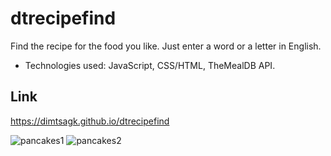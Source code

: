 # dtrecipefind
Find the recipe for the food you like. Just enter a word or a letter in English.
- Technologies used: JavaScript, CSS/HTML, TheMealDB API.

## Link
https://dimtsagk.github.io/dtrecipefind

![pancakes1](https://github.com/user-attachments/assets/efb27fbe-183b-4054-a03c-ddf7f83c7938)
![pancakes2](https://github.com/user-attachments/assets/860886bb-a60c-4861-90ca-cda8e08608b8)
